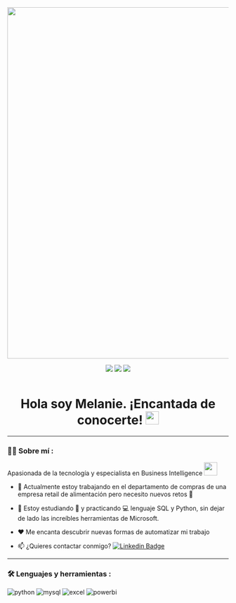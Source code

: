 <div id="header" align="center">
  <img src="https://github.com/melanietatiana93/melanietatiana93/blob/bef02b46ca6fb929ebf2de7c4a760610275a40ee/Banner%20de%20LinkedIn%20Tecnolog%C3%ADa%20Negro.png"
width="800"/>
</div>

<div id="badges" align="center">
  
[![](https://img.shields.io/badge/LinkedIn-0077B5?style=for-the-badge&logo=linkedin&logoColor=white)](https://https://www.linkedin.com/in/melanie-michailoff-22922a182/?locale=en_US/) 
  [![](https://img.shields.io/badge/YouTube-red?style=for-the-badge&logo=youtube&logoColor=white)](https://www.youtube.com/channel/UCr6HdsNDgddt6rDGDdNaIpA)
[![](https://img.shields.io/badge/Página_Web-yelow?style=for-the-badge&logo=medium&logoColor=white)](https://www.noelia-navarro.com/)
  
 
 <div id="badges" align="center">
  <img src="https://visitor-badge-reloaded.herokuapp.com/badge?page_id=noelianav91.noelianav91&color=00cf00" alt=""/>
   
   <h1>
  Hola soy Melanie. ¡Encantada de conocerte! 
  <img src="https://media.giphy.com/media/hvRJCLFzcasrR4ia7z/giphy.gif" width="30px"/>
</h1>

---
 <div id="header" align="left">

### :woman_technologist: Sobre mí :


Apasionada de la tecnología y especialista en Business Intelligence <img src="https://media.giphy.com/media/WUlplcMpOCEmTGBtBW/giphy.gif" width="30"> 
   
* 🔭 Actualmente estoy trabajando en el departamento de compras de una empresa retail de alimentación pero necesito nuevos retos :muscle:  

* 🌱 Estoy estudiando :blue_book: y practicando :computer: lenguaje SQL y Python, sin dejar de lado las increíbles herramientas de Microsoft. 

* ❤️ Me encanta descubrir nuevas formas de automatizar mi trabajo 

* 📫 ¿Quieres contactar conmigo? [![Linkedin Badge](https://img.shields.io/badge/-Noelia-blue?style=flat&logo=Linkedin&logoColor=white)](https://www.linkedin.com/in/noelianav/)
   


---
   
 ### :hammer_and_wrench: Lenguajes y herramientas :
<div id="header" align="left">
    <img src="https://img.shields.io/badge/Python-3776AB?style=for-the-badge&logo=python&logoColor=white" alt="python"/>
  </a>
    <img src="https://img.shields.io/badge/MySQL-6DB33F?style=for-the-badge&logo=mysql&logoColor=white" alt="mysql"/>
  </a>
 <img src="https://img.shields.io/badge/Microsoft_Excel-217346?style=for-the-badge&logo=microsoft-excel&logoColor=white" alt="excel"/>
  </a>
 <img src="https://img.shields.io/badge/Power_BI-FFBE00?style=for-the-badge&logo=Power-BI&logoColor=white" alt="powerbi"/>
  </a>
  
</div>
  
